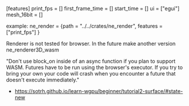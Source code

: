 [features]
print_fps = []
first_frame_time = []
start_time = []
ui = ["egui"]
mesh_16bit = []

example:
ne_render = {path = "../../crates/ne_render", features = ["print_fps"] }



Renderer is not tested for browser. In the future make another version ne_renderer3D_wasm

"Don't use block_on inside of an async function if you plan to support WASM. Futures have to be run using the browser's executor. If you try to bring your own your code will crash when you encounter a future that doesn't execute immediately."
- https://sotrh.github.io/learn-wgpu/beginner/tutorial2-surface/#state-new

